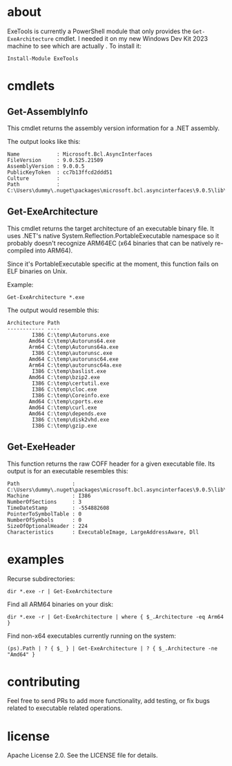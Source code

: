 # about

ExeTools is currently a PowerShell module that only provides the `Get-ExeArchitecture` cmdlet. I needed it on my
new Windows Dev Kit 2023 machine to see which are actually . To install it:

```
Install-Module ExeTools
```

# cmdlets

## Get-AssemblyInfo

This cmdlet returns the assembly version information for a .NET assembly. 

The output looks like this:

```
Name            : Microsoft.Bcl.AsyncInterfaces
FileVersion     : 9.0.525.21509
AssemblyVersion : 9.0.0.5
PublicKeyToken  : cc7b13ffcd2ddd51
Culture         :
Path            : C:\Users\dummy\.nuget\packages\microsoft.bcl.asyncinterfaces\9.0.5\lib\net462\Microsoft.Bcl.AsyncInterfaces.dll
```

## Get-ExeArchitecture

This cmdlet returns the target architecture of an executable binary file.
It uses .NET's native System.Reflection.PortableExecutable namespace so it probably doesn't recognize ARM64EC (x64 binaries that can be natively re-compiled into ARM64).

Since it's PortableExecutable specific at the moment, this function fails on ELF
binaries on Unix.

Example:

```
Get-ExeArchitecture *.exe
```

The output would resemble this:

```
Architecture Path
------------ ----
        I386 C:\temp\Autoruns.exe
       Amd64 C:\temp\Autoruns64.exe
       Arm64 C:\temp\Autoruns64a.exe
        I386 C:\temp\autorunsc.exe
       Amd64 C:\temp\autorunsc64.exe
       Arm64 C:\temp\autorunsc64a.exe
        I386 C:\temp\baslist.exe
       Amd64 C:\temp\bzip2.exe
        I386 C:\temp\certutil.exe
        I386 C:\temp\cloc.exe
        I386 C:\temp\Coreinfo.exe
       Amd64 C:\temp\cports.exe
       Amd64 C:\temp\curl.exe
       Amd64 C:\temp\depends.exe
        I386 C:\temp\disk2vhd.exe
        I386 C:\temp\gzip.exe
```

## Get-ExeHeader

This function returns the raw COFF header for a given executable file. Its output
is for an executable resembles this:

```
Path                 : C:\Users\dummy\.nuget\packages\microsoft.bcl.asyncinterfaces\9.0.5\lib\net462\Microsoft.Bcl.AsyncInterfaces.dll
Machine              : I386
NumberOfSections     : 3
TimeDateStamp        : -554882608
PointerToSymbolTable : 0
NumberOfSymbols      : 0
SizeOfOptionalHeader : 224
Characteristics      : ExecutableImage, LargeAddressAware, Dll
```

# examples

Recurse subdirectories:

`dir *.exe -r | Get-ExeArchitecture`

Find all ARM64 binaries on your disk:

`dir *.exe -r | Get-ExeArchitecture | where { $_.Architecture -eq Arm64 }`

Find non-x64 executables currently running on the system:

`(ps).Path | ? { $_ } | Get-ExeArchitecture | ? { $_.Architecture -ne "Amd64" }`

# contributing

Feel free to send PRs to add more functionality, add testing, or fix bugs related to executable related operations.

# license

Apache License 2.0. See the LICENSE file for details.
